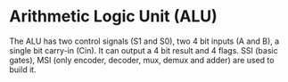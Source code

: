 # Arithmetic Logic Unit (ALU)

The ALU has two control signals (S1 and S0), two 4 bit inputs (A and B), a 
single bit carry-in (Cin). It can output a 4 bit result and 4 flags. SSI (basic gates), MSI (only encoder, 
decoder, mux, demux and adder) are used to build it. 
